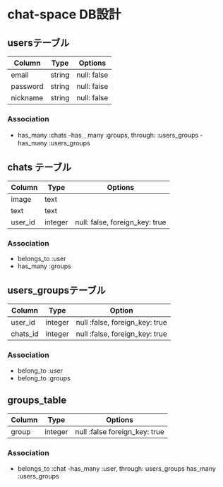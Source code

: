 # chat-space DB設計
## usersテーブル
|Column|Type|Options|
|------|----|-------|
|email|string|null: false|
|password|string|null: faise|
|nickname|string|null: false|

### Association
- has_many :chats
-has＿many :groups, through: :users_groups
-has_many :users_groups

## chats テーブル
|Column|Type|Options|
|------|----|-------|
|image|text||
|text|text||
|user_id|integer|null: false, foreign_key: true|

### Association
- belongs_to :user
- has_many :groups

## users_groupsテーブル
|Column|Type|Option|
|------|----|------|
|user_id|integer|null :false, foreign_key: true|
|chats_id|integer|null :false, foreign_key: true|

### Association
- belong_to :user
- belong_to :groups

## groups_table
|Column|Type|Options|
|------|----|-------|
|group|integer|null :false foreign_key: true|
### Association
- belongs_to :chat
-has_many :user, through: users_groups
has_many :users_groups